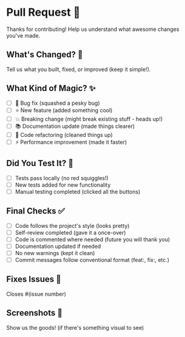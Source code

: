 # Pull Request 🚀

Thanks for contributing! Help us understand what awesome changes you've made.

## What's Changed? 📝
Tell us what you built, fixed, or improved (keep it simple!).

## What Kind of Magic? ✨
- [ ] 🐛 Bug fix (squashed a pesky bug)
- [ ] ⭐ New feature (added something cool)
- [ ] 💥 Breaking change (might break existing stuff - heads up!)
- [ ] 📚 Documentation update (made things clearer)
- [ ] 🧹 Code refactoring (cleaned things up)
- [ ] ⚡ Performance improvement (made it faster)

## Did You Test It? 🧪
- [ ] Tests pass locally (no red squiggles!)
- [ ] New tests added for new functionality
- [ ] Manual testing completed (clicked all the buttons)

## Final Checks ✅
- [ ] Code follows the project's style (looks pretty)
- [ ] Self-review completed (gave it a once-over)
- [ ] Code is commented where needed (future you will thank you)
- [ ] Documentation updated if needed
- [ ] No new warnings (kept it clean)
- [ ] Commit messages follow conventional format (feat:, fix:, etc.)

## Fixes Issues 🎯
Closes #(issue number)

## Screenshots 📸
Show us the goods! (if there's something visual to see)